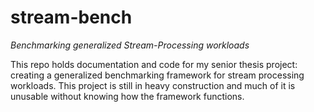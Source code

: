 # stream-bench
*Benchmarking generalized Stream-Processing workloads*

This repo holds documentation and code for my senior thesis project: creating a generalized benchmarking framework for stream processing workloads. This project is still in heavy construction and much of it is unusable without knowing how the framework functions.